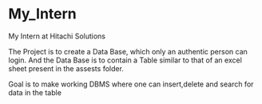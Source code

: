 # My_Intern
My Intern at Hitachi Solutions

The Project is to create a Data Base, which only an authentic person can login. And the Data Base is to contain a Table similar to that of an excel sheet present in the assests folder.

Goal is to make working DBMS where one can insert,delete and search for data in the table
